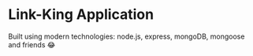 # Link-King Application

Built using modern technologies: node.js, express, mongoDB, mongoose and friends 😂
